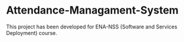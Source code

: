 # Attendance-Managament-System
This project has been developed for ENA-NSS (Software and Services Deployment) course.
